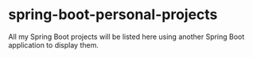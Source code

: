 # spring-boot-personal-projects
All my Spring Boot projects will be listed here using another Spring Boot application to display them.

